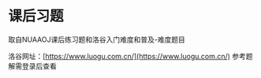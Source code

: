 # 课后习题

取自NUAAOJ课后练习题和洛谷入门难度和普及-难度题目

洛谷网址：[https://www.luogu.com.cn/](https://www.luogu.com.cn/)
参考题解需登录后查看